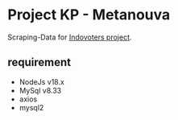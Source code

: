 # Project KP - Metanouva

Scraping-Data for [Indovoters project](https://gitlab.com/aenganwar/indovoters).

## requirement

-   NodeJs v18.x
-   MySql v8.33
-   axios
-   mysql2
